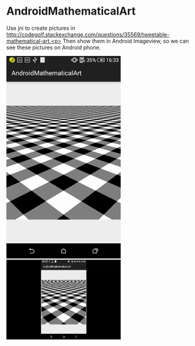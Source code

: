 # AndroidMathematicalArt
Use jni to create pictures in http://codegolf.stackexchange.com/questions/35569/tweetable-mathematical-art.<p> 
Then show them in Android Imageview, so we can see these pictures on Android phone.


<img src='https://github.com/Chaoba/AndroidMathematicalArt/blob/master/20150709164131.png' width="300px"/>  
<img src='https://github.com/Chaoba/AndroidMathematicalArt/blob/master/device-201_clip.gif' width="300px"/>  
